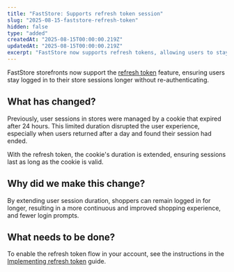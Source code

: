 ```yaml
---
title: "FastStore: Supports refresh token session"
slug: "2025-08-15-faststore-refresh-token"
hidden: false
type: "added"
createdAt: "2025-08-15T00:00:00.219Z"
updatedAt: "2025-08-15T00:00:00.219Z"
excerpt: "FastStore now supports refresh tokens, allowing users to stay logged in longer without re-authenticating, improving the shopping experience."
---
```


FastStore storefronts now support the [refresh token](https://developers.vtex.com/docs/guides/refresh-token-flow-for-headless-implementations) feature, ensuring users stay logged in to their store sessions longer without re-authenticating.

## What has changed?

Previously, user sessions in stores were managed by a cookie that expired after 24 hours. This limited duration disrupted the user experience, especially when users returned after a day and found their session had ended.

With the refresh token, the cookie's duration is extended, ensuring sessions last as long as the cookie is valid.

## Why did we make this change?

By extending user session duration, shoppers can remain logged in for longer, resulting in a more continuous and improved shopping experience, and fewer login prompts.

## What needs to be done?

To enable the refresh token flow in your account, see the instructions in the [Implementing refresh token](https://developers.vtex.com/docs/guides/faststore/security-implementing-refresh-token) guide.

